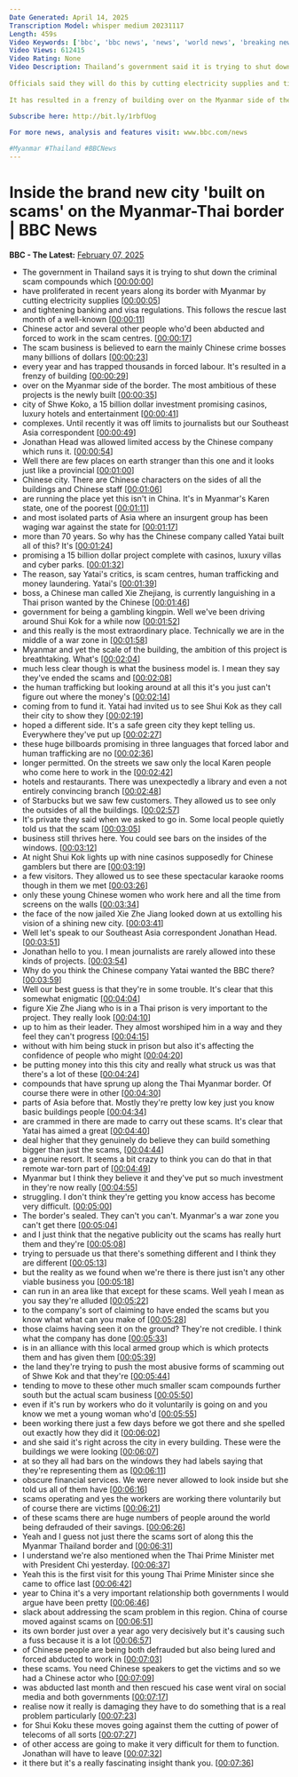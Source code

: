 ```yaml
---
Date Generated: April 14, 2025
Transcription Model: whisper medium 20231117
Length: 459s
Video Keywords: ['bbc', 'bbc news', 'news', 'world news', 'breaking news', 'us news', 'world', 'america', 'usa', 'usa news', 'india news']
Video Views: 612415
Video Rating: None
Video Description: Thailand’s government said it is trying to shut down the criminal scam compounds which have proliferated along its border with Myanmar.
 
Officials said they will do this by cutting electricity supplies and tightening banking and visa regulations.
 
It has resulted in a frenzy of building over on the Myanmar side of the border, with the most ambitious of these projects the newly built city of Shwe Kokko - a $15 billion investment promising casinos, luxury hotels and entertainment complexes.
 
Subscribe here: http://bit.ly/1rbfUog

For more news, analysis and features visit: www.bbc.com/news 

#Myanmar #Thailand #BBCNews
---
```


# Inside the brand new city 'built on scams' on the Myanmar-Thai border | BBC News
**BBC - The Latest:** [February 07, 2025](https://www.youtube.com/watch?v=dRbYZZa1UX4)
*  The government in Thailand says it is trying to shut down the criminal scam compounds which [[00:00:00](https://www.youtube.com/watch?v=dRbYZZa1UX4&t=0.0s)]
*  have proliferated in recent years along its border with Myanmar by cutting electricity supplies [[00:00:05](https://www.youtube.com/watch?v=dRbYZZa1UX4&t=5.6000000000000005s)]
*  and tightening banking and visa regulations. This follows the rescue last month of a well-known [[00:00:11](https://www.youtube.com/watch?v=dRbYZZa1UX4&t=11.28s)]
*  Chinese actor and several other people who'd been abducted and forced to work in the scam centres. [[00:00:17](https://www.youtube.com/watch?v=dRbYZZa1UX4&t=17.12s)]
*  The scam business is believed to earn the mainly Chinese crime bosses many billions of dollars [[00:00:23](https://www.youtube.com/watch?v=dRbYZZa1UX4&t=23.92s)]
*  every year and has trapped thousands in forced labour. It's resulted in a frenzy of building [[00:00:29](https://www.youtube.com/watch?v=dRbYZZa1UX4&t=29.76s)]
*  over on the Myanmar side of the border. The most ambitious of these projects is the newly built [[00:00:35](https://www.youtube.com/watch?v=dRbYZZa1UX4&t=35.52s)]
*  city of Shwe Koko, a 15 billion dollar investment promising casinos, luxury hotels and entertainment [[00:00:41](https://www.youtube.com/watch?v=dRbYZZa1UX4&t=41.52s)]
*  complexes. Until recently it was off limits to journalists but our Southeast Asia correspondent [[00:00:49](https://www.youtube.com/watch?v=dRbYZZa1UX4&t=49.36s)]
*  Jonathan Head was allowed limited access by the Chinese company which runs it. [[00:00:54](https://www.youtube.com/watch?v=dRbYZZa1UX4&t=54.8s)]
*  Well there are few places on earth stranger than this one and it looks just like a provincial [[00:01:00](https://www.youtube.com/watch?v=dRbYZZa1UX4&t=60.8s)]
*  Chinese city. There are Chinese characters on the sides of all the buildings and Chinese staff [[00:01:06](https://www.youtube.com/watch?v=dRbYZZa1UX4&t=66.8s)]
*  are running the place yet this isn't in China. It's in Myanmar's Karen state, one of the poorest [[00:01:11](https://www.youtube.com/watch?v=dRbYZZa1UX4&t=71.75999999999999s)]
*  and most isolated parts of Asia where an insurgent group has been waging war against the state for [[00:01:17](https://www.youtube.com/watch?v=dRbYZZa1UX4&t=77.92s)]
*  more than 70 years. So why has the Chinese company called Yatai built all of this? It's [[00:01:24](https://www.youtube.com/watch?v=dRbYZZa1UX4&t=84.16s)]
*  promising a 15 billion dollar project complete with casinos, luxury villas and cyber parks. [[00:01:32](https://www.youtube.com/watch?v=dRbYZZa1UX4&t=92.32s)]
*  The reason, say Yatai's critics, is scam centres, human trafficking and money laundering. Yatai's [[00:01:39](https://www.youtube.com/watch?v=dRbYZZa1UX4&t=99.67999999999999s)]
*  boss, a Chinese man called Xie Zhejiang, is currently languishing in a Thai prison wanted by the Chinese [[00:01:46](https://www.youtube.com/watch?v=dRbYZZa1UX4&t=106.24s)]
*  government for being a gambling kingpin. Well we've been driving around Shui Kok for a while now [[00:01:52](https://www.youtube.com/watch?v=dRbYZZa1UX4&t=112.32s)]
*  and this really is the most extraordinary place. Technically we are in the middle of a war zone in [[00:01:58](https://www.youtube.com/watch?v=dRbYZZa1UX4&t=118.88s)]
*  Myanmar and yet the scale of the building, the ambition of this project is breathtaking. What's [[00:02:04](https://www.youtube.com/watch?v=dRbYZZa1UX4&t=124.24s)]
*  much less clear though is what the business model is. I mean they say they've ended the scams and [[00:02:08](https://www.youtube.com/watch?v=dRbYZZa1UX4&t=128.95999999999998s)]
*  the human trafficking but looking around at all this it's you just can't figure out where the money's [[00:02:14](https://www.youtube.com/watch?v=dRbYZZa1UX4&t=134.48s)]
*  coming from to fund it. Yatai had invited us to see Shui Kok as they call their city to show they [[00:02:19](https://www.youtube.com/watch?v=dRbYZZa1UX4&t=139.44s)]
*  hoped a different side. It's a safe green city they kept telling us. Everywhere they've put up [[00:02:27](https://www.youtube.com/watch?v=dRbYZZa1UX4&t=147.68s)]
*  these huge billboards promising in three languages that forced labor and human trafficking are no [[00:02:36](https://www.youtube.com/watch?v=dRbYZZa1UX4&t=156.16s)]
*  longer permitted. On the streets we saw only the local Karen people who come here to work in the [[00:02:42](https://www.youtube.com/watch?v=dRbYZZa1UX4&t=162.8s)]
*  hotels and restaurants. There was unexpectedly a library and even a not entirely convincing branch [[00:02:48](https://www.youtube.com/watch?v=dRbYZZa1UX4&t=168.72s)]
*  of Starbucks but we saw few customers. They allowed us to see only the outsides of all the buildings. [[00:02:57](https://www.youtube.com/watch?v=dRbYZZa1UX4&t=177.52s)]
*  It's private they said when we asked to go in. Some local people quietly told us that the scam [[00:03:05](https://www.youtube.com/watch?v=dRbYZZa1UX4&t=185.04s)]
*  business still thrives here. You could see bars on the insides of the windows. [[00:03:12](https://www.youtube.com/watch?v=dRbYZZa1UX4&t=192.08s)]
*  At night Shui Kok lights up with nine casinos supposedly for Chinese gamblers but there are [[00:03:19](https://www.youtube.com/watch?v=dRbYZZa1UX4&t=199.28s)]
*  a few visitors. They allowed us to see these spectacular karaoke rooms though in them we met [[00:03:26](https://www.youtube.com/watch?v=dRbYZZa1UX4&t=206.96s)]
*  only these young Chinese women who work here and all the time from screens on the walls [[00:03:34](https://www.youtube.com/watch?v=dRbYZZa1UX4&t=214.4s)]
*  the face of the now jailed Xie Zhe Jiang looked down at us extolling his vision of a shining new city. [[00:03:41](https://www.youtube.com/watch?v=dRbYZZa1UX4&t=221.76s)]
*  Well let's speak to our Southeast Asia correspondent Jonathan Head. [[00:03:51](https://www.youtube.com/watch?v=dRbYZZa1UX4&t=231.35999999999999s)]
*  Jonathan hello to you. I mean journalists are rarely allowed into these kinds of projects. [[00:03:54](https://www.youtube.com/watch?v=dRbYZZa1UX4&t=234.64s)]
*  Why do you think the Chinese company Yatai wanted the BBC there? [[00:03:59](https://www.youtube.com/watch?v=dRbYZZa1UX4&t=239.68s)]
*  Well our best guess is that they're in some trouble. It's clear that this somewhat enigmatic [[00:04:04](https://www.youtube.com/watch?v=dRbYZZa1UX4&t=244.64s)]
*  figure Xie Zhe Jiang who is in a Thai prison is very important to the project. They really look [[00:04:10](https://www.youtube.com/watch?v=dRbYZZa1UX4&t=250.24s)]
*  up to him as their leader. They almost worshiped him in a way and they feel they can't progress [[00:04:15](https://www.youtube.com/watch?v=dRbYZZa1UX4&t=255.04000000000002s)]
*  without with him being stuck in prison but also it's affecting the confidence of people who might [[00:04:20](https://www.youtube.com/watch?v=dRbYZZa1UX4&t=260.08s)]
*  be putting money into this this city and really what struck us was that there's a lot of these [[00:04:24](https://www.youtube.com/watch?v=dRbYZZa1UX4&t=264.16s)]
*  compounds that have sprung up along the Thai Myanmar border. Of course there were in other [[00:04:30](https://www.youtube.com/watch?v=dRbYZZa1UX4&t=270.72s)]
*  parts of Asia before that. Mostly they're pretty low key just you know basic buildings people [[00:04:34](https://www.youtube.com/watch?v=dRbYZZa1UX4&t=274.64s)]
*  are crammed in there are made to carry out these scams. It's clear that Yatai has aimed a great [[00:04:40](https://www.youtube.com/watch?v=dRbYZZa1UX4&t=280.08s)]
*  deal higher that they genuinely do believe they can build something bigger than just the scams, [[00:04:44](https://www.youtube.com/watch?v=dRbYZZa1UX4&t=284.8s)]
*  a genuine resort. It seems a bit crazy to think you can do that in that remote war-torn part of [[00:04:49](https://www.youtube.com/watch?v=dRbYZZa1UX4&t=289.91999999999996s)]
*  Myanmar but I think they believe it and they've put so much investment in they're now really [[00:04:55](https://www.youtube.com/watch?v=dRbYZZa1UX4&t=295.91999999999996s)]
*  struggling. I don't think they're getting you know access has become very difficult. [[00:05:00](https://www.youtube.com/watch?v=dRbYZZa1UX4&t=300.64s)]
*  The border's sealed. They can't you can't. Myanmar's a war zone you can't get there [[00:05:04](https://www.youtube.com/watch?v=dRbYZZa1UX4&t=304.32s)]
*  and I just think that the negative publicity out the scams has really hurt them and they're [[00:05:08](https://www.youtube.com/watch?v=dRbYZZa1UX4&t=308.4s)]
*  trying to persuade us that there's something different and I think they are different [[00:05:13](https://www.youtube.com/watch?v=dRbYZZa1UX4&t=313.67999999999995s)]
*  but the reality as we found when we're there is there just isn't any other viable business you [[00:05:18](https://www.youtube.com/watch?v=dRbYZZa1UX4&t=318.47999999999996s)]
*  can run in an area like that except for these scams. Well yeah I mean as you say they're alluded [[00:05:22](https://www.youtube.com/watch?v=dRbYZZa1UX4&t=322.96s)]
*  to the company's sort of claiming to have ended the scams but you know what what can you make of [[00:05:28](https://www.youtube.com/watch?v=dRbYZZa1UX4&t=328.0s)]
*  those claims having seen it on the ground? They're not credible. I think what the company has done [[00:05:33](https://www.youtube.com/watch?v=dRbYZZa1UX4&t=333.12s)]
*  is in an alliance with this local armed group which is which protects them and has given them [[00:05:39](https://www.youtube.com/watch?v=dRbYZZa1UX4&t=339.92s)]
*  the land they're trying to push the most abusive forms of scamming out of Shwe Kok and that they're [[00:05:44](https://www.youtube.com/watch?v=dRbYZZa1UX4&t=344.88s)]
*  tending to move to these other much smaller scam compounds further south but the actual scam business [[00:05:50](https://www.youtube.com/watch?v=dRbYZZa1UX4&t=350.32s)]
*  even if it's run by workers who do it voluntarily is going on and you know we met a young woman who'd [[00:05:55](https://www.youtube.com/watch?v=dRbYZZa1UX4&t=355.68s)]
*  been working there just a few days before we got there and she spelled out exactly how they did it [[00:06:02](https://www.youtube.com/watch?v=dRbYZZa1UX4&t=362.0s)]
*  and she said it's right across the city in every building. These were the buildings we were looking [[00:06:07](https://www.youtube.com/watch?v=dRbYZZa1UX4&t=367.04s)]
*  at so they all had bars on the windows they had labels saying that they're representing them as [[00:06:11](https://www.youtube.com/watch?v=dRbYZZa1UX4&t=371.6s)]
*  obscure financial services. We were never allowed to look inside but she told us all of them have [[00:06:16](https://www.youtube.com/watch?v=dRbYZZa1UX4&t=376.8s)]
*  scams operating and yes the workers are working there voluntarily but of course there are victims [[00:06:21](https://www.youtube.com/watch?v=dRbYZZa1UX4&t=381.68s)]
*  of these scams there are huge numbers of people around the world being defrauded of their savings. [[00:06:26](https://www.youtube.com/watch?v=dRbYZZa1UX4&t=386.48s)]
*  Yeah and I guess not just there the scams sort of along this the Myanmar Thailand border and [[00:06:31](https://www.youtube.com/watch?v=dRbYZZa1UX4&t=391.12s)]
*  I understand we're also mentioned when the Thai Prime Minister met with President Chi yesterday. [[00:06:37](https://www.youtube.com/watch?v=dRbYZZa1UX4&t=397.28000000000003s)]
*  Yeah this is the first visit for this young Thai Prime Minister since she came to office last [[00:06:42](https://www.youtube.com/watch?v=dRbYZZa1UX4&t=402.4s)]
*  year to China it's a very important relationship both governments I would argue have been pretty [[00:06:46](https://www.youtube.com/watch?v=dRbYZZa1UX4&t=406.4s)]
*  slack about addressing the scam problem in this region. China of course moved against scams on [[00:06:51](https://www.youtube.com/watch?v=dRbYZZa1UX4&t=411.68s)]
*  its own border just over a year ago very decisively but it's causing such a fuss because it is a lot [[00:06:57](https://www.youtube.com/watch?v=dRbYZZa1UX4&t=417.12s)]
*  of Chinese people are being both defrauded but also being lured and forced abducted to work in [[00:07:03](https://www.youtube.com/watch?v=dRbYZZa1UX4&t=423.68s)]
*  these scams. You need Chinese speakers to get the victims and so we had a Chinese actor who [[00:07:09](https://www.youtube.com/watch?v=dRbYZZa1UX4&t=429.52s)]
*  was abducted last month and then rescued his case went viral on social media and both governments [[00:07:17](https://www.youtube.com/watch?v=dRbYZZa1UX4&t=437.04s)]
*  realise now it really is damaging they have to do something that is a real problem particularly [[00:07:23](https://www.youtube.com/watch?v=dRbYZZa1UX4&t=443.2s)]
*  for Shui Koku these moves going against them the cutting of power of telecoms of all sorts [[00:07:27](https://www.youtube.com/watch?v=dRbYZZa1UX4&t=447.68s)]
*  of other access are going to make it very difficult for them to function. Jonathan will have to leave [[00:07:32](https://www.youtube.com/watch?v=dRbYZZa1UX4&t=452.24s)]
*  it there but it's a really fascinating insight thank you. [[00:07:36](https://www.youtube.com/watch?v=dRbYZZa1UX4&t=456.88s)]
